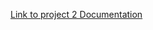 <p><a href="http://anthonyrfr.000webhostapp.com/page30.html">Link to project 2 Documentation</a></p>
